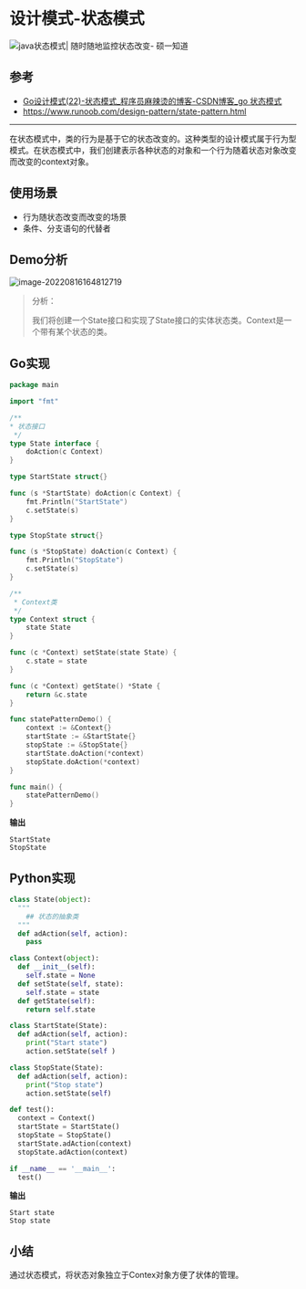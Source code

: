 # 设计模式-状态模式

![java状态模式| 随时随地监控状态改变- 硕一知道](https://encrypted-tbn0.gstatic.com/images?q=tbn:ANd9GcQ82R6fGn9BnYHKwf5IsnT6iXPWrfXdwW-4yg&usqp=CAU)

## 参考

- [Go设计模式(22)-状态模式_程序员麻辣烫的博客-CSDN博客_go 状态模式](https://blog.csdn.net/shida219/article/details/119347897)
- https://www.runoob.com/design-pattern/state-pattern.html

---

在状态模式中，类的行为是基于它的状态改变的。这种类型的设计模式属于行为型模式。在状态模式中，我们创建表示各种状态的对象和一个行为随着状态对象改变而改变的context对象。

## 使用场景

- 行为随状态改变而改变的场景
- 条件、分支语句的代替者

## Demo分析

![image-20220816164812719](C:\Users\86136\AppData\Roaming\Typora\typora-user-images\image-20220816164812719.png)

> 分析：
>
> 我们将创建一个State接口和实现了State接口的实体状态类。Context是一个带有某个状态的类。

## Go实现

```go
package main

import "fmt"

/**
* 状态接口
 */
type State interface {
	doAction(c Context)
}

type StartState struct{}

func (s *StartState) doAction(c Context) {
	fmt.Println("StartState")
	c.setState(s)
}

type StopState struct{}

func (s *StopState) doAction(c Context) {
	fmt.Println("StopState")
	c.setState(s)
}

/**
 * Context类
 */
type Context struct {
	state State
}

func (c *Context) setState(state State) {
	c.state = state
}

func (c *Context) getState() *State {
	return &c.state
}

func statePatternDemo() {
	context := &Context{}
	startState := &StartState{}
	stopState := &StopState{}
	startState.doAction(*context)
	stopState.doAction(*context)
}

func main() {
	statePatternDemo()
}
```

**输出**

```
StartState
StopState
```

## Python实现

```python
class State(object):
  """
    ## 状态的抽象类
  """
  def adAction(self, action):
    pass

class Context(object):
  def __init__(self):
    self.state = None
  def setState(self, state):
    self.state = state
  def getState(self):
    return self.state

class StartState(State):
  def adAction(self, action):
    print("Start state")
    action.setState(self )

class StopState(State):
  def adAction(self, action):
    print("Stop state")
    action.setState(self)

def test():
  context = Context()
  startState = StartState()
  stopState = StopState()
  startState.adAction(context)
  stopState.adAction(context)

if __name__ == '__main__':
  test()
```

**输出**

```
Start state
Stop state
```

## 小结

通过状态模式，将状态对象独立于Contex对象方便了状体的管理。